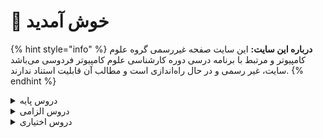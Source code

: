 # 👋 خوش آمدید 
{% hint style="info" %}
**درباره این سایت:** این سایت صفحه غیررسمی گروه علوم کامپیوتر و مرتبط با برنامه درسی دوره کارشناسی علوم کامپیوتر فردوسی می‌باشد
سایت، غیر رسمی و در حال راه‌اندازی است و مطالب آن قابلیت استناد ندارند.
{% endhint %}

<details>
<summary>دروس پایه</summary>

* [احتمال م‍قدماتی](docs/base/Elementary-Probability.md)
* [تحلیل داده‌ها با نرم‌افزارهای عمومی](docs/base/Graphical-and-Exploratory-data-analysis.md)
* [ریاضی عمومی ۱](docs/base/Calculus-I.md)
* [ریاضی عمومی ۲](docs/base/Calculus-II.md)
* [کارگاه کامپیوتر ۱](docs/base/Computer-Workshop-I.md)
* [مبانی اقتصاد](docs/base/Basics-of-Economics.md)
* [مبانی کامپیوتر و برنامه‌سازی](docs/base/Fundamentals-of-Computer-Programming.md)
* [معادلات دیفرانسیل](docs/base/Differential-Equations.md)

</details>

<details>

<summary>دروس الزامی</summary>

* [اصول سیستم‌های کامپیوتری](docs/mandatory/Principles-of-Computer-Systems.md)
* [آمار محاسباتی](docs/mandatory/Computational-Statistics.md)
* [آمار و احتمال ۱](docs/mandatory/Probability-and-Statistics-I.md)
* [برنامه‌نویسی پایتون](docs/mandatory/Python-Programming.md)
* [برنامه‌نویسی پیشرفته](docs/mandatory/Advanced-Programming.md)
* [بهینه‌سازی غیرخطی](docs/mandatory/Nonlinear-Optimization.md)
* [پایگاه داده](docs/mandatory/Databases.md)
* [تحلیل آماری داده‌ها](docs/mandatory/Statistical-Data-Analysis.md)
* [جبر خطی عددی](docs/mandatory/Numerical-Linear-Algebra.md)
* [داده‌کاوی مقدماتی](docs/mandatory/Elementary-Data-Mining.md)
* [روش‌های آماری](docs/mandatory/Statistical-Methods.md)
* [ساختمان داده و الگوریتم‌ها](docs/mandatory/Data-Structures-and-Algorithms.md)
* [طراحی و تحلیل الگوریتم‌ها](docs/mandatory/Design-and-Analysis-of-Algorithms.md)
* [کارگاه کامپیوتر ۲](docs/mandatory/Computer-Workshop-II.md)
* [مبانی آنالیز ریاضی](docs/mandatory/Foundation-of-Mathematical-Analysis.md)
* [مبانی آنالیزعددی](docs/mandatory/Foundation-of-Numerical-Analysis.md)
* [مبانی ترکیبیات](docs/mandatory/Foundation-of-Combinatorics.md)
* [مبانی علوم ریاضی](docs/mandatory/Foundation-of-Mathematics.md)
* [مبانی ماتریس‌ها و جبرخطی](docs/mandatory/Foundation-of-Matrix-and-Linear-Algebra.md)
* [مبانی منطق و نظریه مجموعه ها](docs/mandatory/Fundamentals-of-Logic.md)
* [مبانی نظریه محاسبه](docs/mandatory/Introduction-to-The-theory-of-Computation.md)
* [یادگیری ماشین  مقدماتی](docs/mandatory/Elementary-Machine-Learning.md)

</details>

<details>

<summary>دروس اختیاری</summary>

* [اصول سیستم‌های عامل](docs/elective/Principles-of-Operating-Systems.md)
* [اصول طراحی نرم افزار](docs/elective/Principles-of-SoftwareDesign.md)
* [اصول مصورسازی داده‌ها](docs/elective/Elements-of-data-visualization.md)
* [الگوریتم‌های تصادفی](docs/elective/Randomized-Algorithms.md)
* [آزمایشگاه ریاضی](docs/elective/Mathematics-Lab.md)
* [آشنایی با تحلیل کلان داده‌ها](docs/elective/Introduction-to-Big-Data-Analysis.md)
* [آشنایی با نظریه بازی ها](docs/elective/Introduction-to-Game-Theory.md)
* [آشنایی با یادگیری عمیق](docs/elective/Introduction-to-Deep-Learning.md)
* [آمار و احتمال ۲](docs/elective/Probability-and-Statistics-II.md)
* [آنالیز عددی](docs/elective/Numerical-Analysis.md)
* [برنامه‌نویسی امن](docs/elective/Secure-Programming.md)
* [برنامه‌نویسی موبایل](docs/elective/Mobile-Programming.md)
* [برنامه‌نویسی وب](docs/elective/Web-Programming.md)
* [بهینه‌سازی گسسته](docs/elective/Discrete-Optimization.md)
* [پروژه کارشناسی](docs/elective/Project.md)
* [تجارت الکترونیک](docs/elective/Electronic-Commerce.md)
* [تحقیق در عملیات](docs/elective/Operations-research.md)
* [توسعه کسب و کارهای نوپا](docs/elective/New-Business-Development.md)
* [رایانش چند‌هسته‌ای](docs/elective/Multicore-Computing.md)
* [رگرسیون ۱](docs/elective/Regression-I.md)
* [رمزنگاری](docs/elective/Cryptography.md)
* [ریاضیات فازی](docs/elective/Fuzzy-Mathematics.md)
* [سری های زمانی](docs/elective/Time-Series.md)
* [سیگنال‌ها و سیستم‌ها](docs/elective/Signals-and-Systems.md)
* [شبکه‌های اجتماعی](docs/elective/Social-Networks.md)
* [شبکه‌های کامپیوتری](docs/elective/Computer-Networks.md)
* [شبیه سازی کامپیوتری](docs/elective/Computerized-Simulation.md)
* [فرایند های تصادفی](docs/elective/Stochastic-Processes.md)
* [کارآموزی](docs/elective/Apprenticeship.md)
* [کامپایلر](docs/elective/Compiler.md)
* [گرافیک کامپیوتری](docs/elective/Computer-Graphics.md)
* [مباحثی در الگوریتم‌ها](docs/elective/Topics-in-Algorithms.md)
* [مباحثی در علوم کامپیوتر](docs/elective/Topics-in-Computer-Science.md)
* [مبانی آنالیز فوریه و موجک ها](docs/elective/Introduction-to-Fourier-and-Wavelet-Analysis.md)
* [مبانی بیوانفورماتیک](docs/elective/Fundamentals-of-Bioinformatic.md)
* [مبانی جبر](docs/elective/Foundation-of-Algebra.md)
* [مبانی رایانش ابری](docs/elective/Cloud-Computing-Fundamentals.md)
* [مبانی کارآفرینی](docs/elective/Foundations-of-Entrepreneurship.md)
* [مدلسازی ریاضی](docs/elective/Elementary-Mathematical-Modeling.md)
* [مدیریت پروژه‌های فناوری اطلاعات](docs/elective/Information-Technology-Project-Management.md)
* [مدیریت و کنترل پروژه](docs/elective/Management-and-Project-Control.md)
* [معناشناسی عملیاتی برنامه‌نویسی](docs/elective/Operational-Semantics-of-Programming.md)
* [منطق برای علوم کامپیوتر](docs/elective/Logic-for-Computer-Science.md)
* [نظریه گراف و کاربردها](docs/elective/Graph-Theory-and-Applications.md)
* [نظریه محاسبه](docs/elective/Theory-of-Computation.md)
* [نظریه مقدماتی کد گذاری](docs/elective/Elementary-Coding-Theory.md)
* [هندسه محاسباتی](docs/elective/Computational-Geometry.md)
* [هوش تجاری  مقدماتی](docs/elective/Elementary-Business-intelligence.md)
* [هوش محاسباتی](docs/elective/Computational-Intelligence.md)
* [هوش مصنوعی](docs/elective/Artificial-Intelligence.md)
* [پردازش تصویر مقدماتی](docs/elective/Elementary-Image-Processing.md)
* [مبانی و اصول مدیریت](docs/elective/Basics-and-Principles-of-Management.md)

</details>
